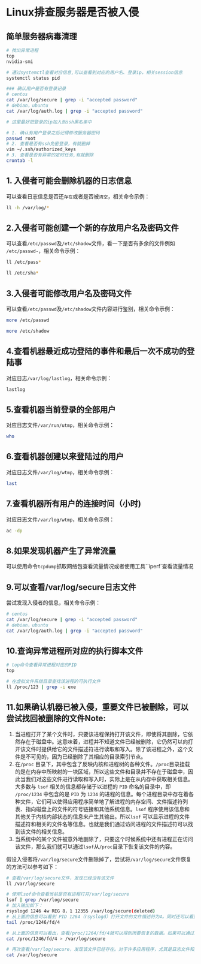 # Linux排查服务器是否被入侵

## 简单服务器病毒清理

```bash
# 找出异常进程
top
nvidia-smi

# 通过systemctl查看对应信息,可以查看到对应的用户名、登录ip，相关session信息
systemctl status pid

### 确认用户是否有登录记录
# centos
cat /var/log/secure | grep -i "accepted password"
# debian，ubuntu
cat /var/log/auth.log | grep -i "accepted password"

# 这里最好把登录的ip加入到ssh黑名单中

# 1. 确认有用户登录之后记得修改服务器密码
passwd root
# 2. 查看是否有ssh免密登录，有就删掉
vim ~/.ssh/authorized_keys
# 3. 查看是否有异常的定时任务,有就删除
crontab -l
```

## 1. 入侵者可能会删除机器的日志信息

可以查看日志信息是否还`存在`或者是否被`清空`，相关命令示例：

```bash
ll -h /var/log/*
```

## 2.入侵者可能创建一个新的存放用户名及密码文件

可以查看`/etc/passwd`及`/etc/shadow`文件，看一下是否有多余的文件例如 `/etc/passwd-`，相关命令示例：

```bash
ll /etc/pass*

ll /etc/sha*
```

## 3.入侵者可能修改用户名及密码文件

可以查看`/etc/passwd`及`/etc/shadow`文件内容进行鉴别，相关命令示例：

```bash
more /etc/passwd

more /etc/shadow
```

## 4.查看机器最近成功登陆的事件和最后一次不成功的登陆事

对应日志`/var/log/lastlog`，相关命令示例：

```bash
lastlog
```

## 5.查看机器当前登录的全部用户

对应日志文件`/var/run/utmp`，相关命令示例：

```bash
who
```

## 6.查看机器创建以来登陆过的用户

对应日志文件`/var/log/wtmp`，相关命令示例：
```bash
last
```

## 7.查看机器所有用户的连接时间（小时)

对应日志文件`/var/log/wtmp`，相关命令示例：

```bash
ac -dp
```

## 8.如果发现机器产生了异常流量

可以使用命令`tcpdump`抓取网络包查看流量情况或者使用工具``iperf`查看流量情况

## 9.可以查看/var/log/secure日志文件

尝试发现入侵者的信息，相关命令示例：

```bash
# centos
cat /var/log/secure | grep -i "accepted password"
# debian，ubuntu
cat /var/log/auth.log | grep -i "accepted password"
```

## 10.查询异常进程所对应的执行脚本文件

```bash
# top命令查看异常进程对应的PID
top

# 在虚拟文件系统目录查找该进程的可执行文件
ll /proc/123 | grep -i exe
```

## 11.如果确认机器已被入侵，重要文件已被删除，可以尝试找回被删除的文件Note:

1. 当进程打开了某个文件时，只要该进程保持打开该文件，即使将其删除，它依然存在于磁盘中。这意味着，进程并不知道文件已经被删除，它仍然可以向打开该文件时提供给它的文件描述符进行读取和写入。除了该进程之外，这个文件是不可见的，因为已经删除了其相应的目录索引节点。
1. 在`/proc` 目录下，其中包含了反映内核和进程树的各种文件。`/proc`目录挂载的是在内存中所映射的一块区域，所以这些文件和目录并不存在于磁盘中，因此当我们对这些文件进行读取和写入时，实际上是在从内存中获取相关信息。大多数与 `lsof` 相关的信息都存储于以进程的 `PID` 命名的目录中，即 `/proc/1234` 中包含的是 `PID` 为 `1234` 的进程的信息。每个进程目录中存在着各种文件，它们可以使得应用程序简单地了解进程的内存空间、文件描述符列表、指向磁盘上的文件的符号链接和其他系统信息。`lsof` 程序使用该信息和其他关于内核内部状态的信息来产生其输出。所以`lsof` 可以显示进程的文件描述符和相关的文件名等信息。也就是我们通过访问进程的文件描述符可以找到该文件的相关信息。
1. 当系统中的某个文件被意外地删除了，只要这个时候系统中还有进程正在访问该文件，那么我们就可以通过`lsof`从`/proc`目录下恢复该文件的内容。

假设入侵者将`/var/log/secure`文件删除掉了，尝试将`/var/log/secure`文件恢复的方法可以参考如下：

```bash
# 查看/var/log/secure文件，发现已经没有该文件
ll /var/log/secure

# 使用lsof命令查看当前是否有进程打开/var/log/secure
lsof | grep /var/log/secure
# 加入输出如下：
rsyslogd 1246 4w REG 8，1 12355 /var/log/secure(deleted)
# 从上面的信息可以看到 PID 1264（rsyslogd）打开文件的文件描述符为4。同时还可以看到/var/log/ secure已经标记为被删除了。因此我们可以在/proc/1264/fd/4（fd下的每个以数字命名的文件表示进程对应的文件描述符）中查看相应的信息，如下
tail /proc/1246/fd/4

# 从上面的信息可以看出，查看/proc/1264/fd/4就可以得到所要恢复的数据。如果可以通过文件描述符查看相应的数据，那么就可以使用I/O重定向将其重定向到文件中，如:
cat /proc/1246/fd/4 > /var/log/secure

# 再次查看/var/log/secure，发现该文件已经存在。对于许多应用程序，尤其是日志文件和数据库，这种恢复删除文件的方法非常有用。
cat /var/log/secure
```